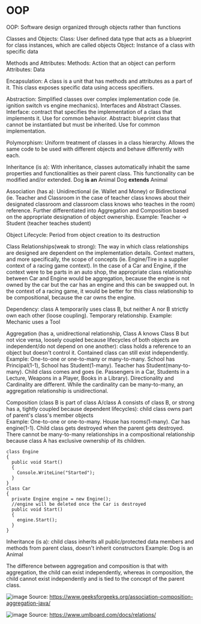 # OOP

OOP: Software design organized through objects rather than functions

Classes and Objects:
Class: User defined data type that acts as a blueprint for class instances, which are called objects
Object: Instance of a class with specific data

Methods and Attributes:
Methods: Action that an object can perform
Attributes: Data

Encapsulation:
A class is a unit that has methods and attributes as a part of it. This class exposes specific data using access specifiers.

Abstraction:
Simplified classes over complex implementation code (ie. ignition switch vs engine mechanics). Interfaces and Abstract Classes.
Interface: contract that specifies the implementation of a class that implements it. Use for common behavior.
Abstract: blueprint class that cannot be instantiated but must be inherited. Use for common implementation.

Polymorphism:
Uniform treatment of classes in a class hierarchy. Allows the same code to be used with different objects and behave differently with each.

Inheritance (is a):
With inheritance, classes automatically inhabit the same properties and functionalities as their parent class. This functionality can be modified and/or extended.
Dog **is an** Animal
Dog **extends** Animal

Association (has a):
Unidirectional (ie. Wallet and Money) or Bidirectional (ie. Teacher and Classroom in the case of teacher class knows about their designated classroom and classroom class knows who teaches in the room) reference. Further differentiated into Aggregation and Composition based on the appropriate designation of object ownership.
Example: Teacher -> Student (teacher teaches student)

Object Lifecycle:
Period from object creation to its destruction

Class Relationships(weak to strong):
The way in which class relationships are designed are dependent on the implementation details. Context matters, and more specifically, the scope of concepts (ie. Engine/Tire in a supplier context of a racing game context). In the case of a Car and Engine, if the context were to be parts in an auto shop, the appropriate class relationship between Car and Engine would be aggregation, because the engine is not owned by the car but the car has an engine and this can be swapped out. In the context of a racing game, it would be better for this class relationship to be compositional, because the car owns the engine.

Dependency: class A temporarily uses class B, but neither A nor B strictly own each other (loose coupling). Temporary relationship.
Example: Mechanic uses a Tool

Aggregation (has a, unidirectional relationship, Class A knows Class B but not vice versa, loosely coupled because lifecycles of both objects are independent/do not depend on one another): class holds a reference to an object but doesn't control it. Contained class can still exist independently. 
Example: One-to-one or one-to-many or many-to-many. School has Principal(1-1), School has Student(1-many). Teacher has Student(many-to-many). Child class comes and goes (ie. Passengers in a Car, Students in a Lecture, Weapons in a Player, Books in a Library). Directionality and Cardinality are different. While the cardinality can be many-to-many, an aggregation relationship is unidirectional.

Composition (class B is part of class A/class A consists of class B, or strong has a, tightly coupled because dependent lifecycles): child class owns part of parent's class's member objects  
Example: One-to-one or one-to-many. House has rooms(1-many). Car has engine(1-1). Child class gets destroyed when the parent gets destroyed. There cannot be many-to-many relationships in a compositional relationship because class A has exclusive ownership of its children. 
```
class Engine
{
  public void Start()
  {
    Console.WriteLine("Started");
  }
}
class Car
{
  private Engine engine = new Engine();
  //engine will be deleted once the Car is destroyed
  public void Start()
  {
    engine.Start();
  }
}
```

Inheritance (is a): child class inherits all public/protected data members and methods from parent class, doesn't inherit constructors
Example: Dog is an Animal

The difference between aggregation and composition is that with aggregation, the child can exist independently, whereas in composition, the child cannot exist independently and is tied to the concept of the parent class.

![image](https://github.com/user-attachments/assets/fa493c6c-0440-41cb-9f51-8360aaf67541)
Source: https://www.geeksforgeeks.org/association-composition-aggregation-java/

![image](https://github.com/user-attachments/assets/98e11fab-7e1c-4eaa-a825-e0285a169ab8)
Source: https://www.umlboard.com/docs/relations/

